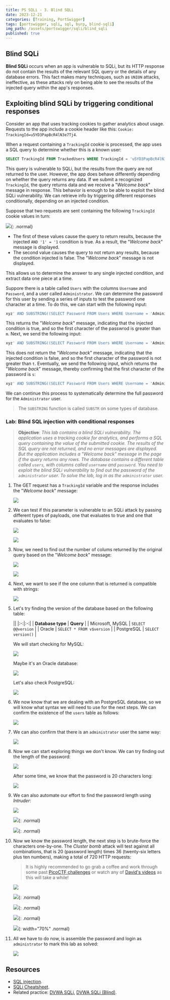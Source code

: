 ```yaml
---
title: PS SQLi - 3. Blind SQLi
date: 2023-12-21
categories: [Training, PortSwigger]
tags: [portswigger, sqli, sql, burp, blind-sqli]
img_path: /assets/portswigger/sqli/blind_sqli
published: true
---
```


## Blind SQLi

**Blind SQLi** occurs when an app is vulnerable to SQLi, but its HTTP response do not contain the results of the relevant SQL query or the details of any database errors. This fact makes many techniques, such as `UNION` attacks, ineffective, as these attacks rely on being able to see the results of the injected query within the app's responses.

## Exploiting blind SQLi by triggering conditional responses

Consider an app that uses tracking cookies to gather analytics about usage. Requests to the app include a cookie header like this: `Cookie: TrackingId=u5YD3PapBcR4lN3e7Tj4`.

When a request containing a `TrackingId` cookie is processed, the app uses a SQL query to determine whether this is a known user:

```sql
SELECT TrackingId FROM TrackedUsers WHERE TrackingId = 'u5YD3PapBcR4lN3e7Tj4'
```

This query is vulnerable to SQLi, but the results from the query are not returned to the user. However, the app does behave differently depending on whether the query returns any data. If we submit a recognized `TrackingId`, the query returns data and we receive a "*Welcome back*" message in response.
This behavior is enough to be able to exploit the blind SQLi vulnerability. We can retrieve info by triggering different responses conditionally, depending on an injected condition.

Suppose that two requests are sent containing the following `TrackingId` cookie values in turn:

![](cookie_values.png){: .normal}

- The first of these values cause the query to return results, because the injected `AND '1' = '1` condition is true. As a result, the "*Welcome back*" message is displayed.
- The second value causes the query to not return any results, because the condition injected is false. The "*Welcome back*" message is not displayed.

This allows us to determine the answer to any single injected condition, and extract data one piece at a time.

Suppore there is a table called `Users` with the columns `Username` and `Password`, and a user called `Administrator`. We can determine the password for this user by sending a series of inputs to test the password one character at a time. To do this, we can start with the following input:

```sql
xyz' AND SUBSTRING((SELECT Password FROM Users WHERE Username = 'Administrator'), 1, 1) > 'm
```

This returns the "*Welcome back*" message, indicating that the injected condition is true, and so the first character of the passwrod is greater than `m`. Next, we send the following input:

```sql
xyz' AND SUBSTRING((SELECT Password FROM Users WHERE Username = 'Administrator'), 1, 1) > 't
```

This does not return the "*Welcome back*" message, indicating that the injected condition is false, and so the first character of the password is not greater than `t`. Eventually, we send the following input, which returns the "*Welcome back*" message, thereby confirming that the first character of the password is `s`:

```sql
xyz' AND SUBSTRING((SELECT Password FROM Users WHERE Username = 'Administrator'), 1, 1) = 's
```

We can continue this process to systematically determine the full password for the `Administrator` user.

> The `SUBSTRING` function is called `SUBSTR` on some types of database.

### Lab: Blind SQL injection with conditional responses

> **Objective**: _This lab contains a blind SQLi vulnerability. The application uses a tracking cookie for analytics, and performs a SQL query containing the value of the submitted cookie. The results of the SQL query are not returned, and no error messages are displayed. But the application includes a "*Welcome back*" message in the page if the query returns any rows. The database contains a different table called `users`, with columns called `username` and `password`. You need to exploit the blind SQLi vulnerability to find out the password of the `administrator` user. To solve the lab, log in as the `administrator` user._

1. The GET request has a `TrackingId` variable and the response includes the "*Welcome back*" message:

    ![](lab1_home_burp.png)

2. We can test if this parameter is vulnerable to an SQLi attack by passing different types of payloads, one that evaluates to true and one that evaluates to false:

    ![](lab1_sqli_test.png)

    ![](lab1_sqli_test2.png)

3. Now, we need to find out the number of colums returned by the original query based on the "*Welcome back*" message:

    ![](lab1_orderby1.png)

    ![](lab1_orderby2.png)

4. Next, we want to see if the one column that is returned is compatible with strings:

    ![](lab1_datatypes.png)

5. Let's try finding the version of the database based on the following table:

    ||
    |:-:|:-:|
    | **Database type** | **Query** |
    | Microsoft, MySQL | `SELECT @@version` |
    | Oracle | `SELECT * FROM v$version` |
    | PostgreSQL | `SELECT version()` |

    We will start checking for MySQL:

    ![](lab1_version.png)

    Maybe it's an Oracle database:

    ![](lab1_version1.png)

    Let's also check PostgreSQL:

    ![](lab1_version2.png)

6. We now know that we are dealing with an PostgreSQL database, so we will know what syntax we will need to use for the next steps. We can confirm the existence of the `users` table as follows:

    ![](lab1_users_table.png)

7. We can also confirm that there is an `administrator` user the same way:

    ![](lab1_admin_user.png)

8. Now we can start exploring things we don't know. We can try finding out the length of the password:

    ![](lab1_pass_length.png)

    After some time, we know that the password is 20 characters long:

    ![](lab1_pass_length.png)

9. We can also automate our effort to find the password length using *Intruder*:

    ![](lab1_intruder_pass_length_pos.png)

    ![](lab1_intruder_pass_length_payload.png){: .normal}

    ![](lab1_intruder_pass_length_results.png){: .normal}

10. Now we know the password length, the next step is to brute-force the characters one-by-one. The *Cluster bomb* attack will test against all combinations, that is 20 (password length) times 36 (twenty-six letters plus ten numbers), making a total of 720 HTTP requests:

    > It is highly recommended to go grab a coffee and work through some past [PicoCTF challenges](https://play.picoctf.org/practice) or watch any of [David's videos](https://www.youtube.com/@davidbombal/videos) as this will take a while!

    ![](lab1_intruder_final_pos.png)

    ![](lab1_intruder_final_payload1.png){: .normal}

    ![](lab1_intruder_final_payload2.png){: .normal}

    ![](lab1_intruder_final_grep.png){: .normal}

    ![](lab1_intruder_final_results.png){: width="70%" .normal}

11. All we have to do now, is assemble the password and login as `administrator` to mark this lab as solved:

    ![](lab1_solved.png)

## Resources

- [SQL injection](https://portswigger.net/web-security/learning-paths/sql-injection).
- [SQLi Cheatsheet](https://portswigger.net/web-security/sql-injection/cheat-sheet).
- Related practice: [DVWA SQLi](https://cspanias.github.io/posts/DVWA-SQL-Injection/), [DVWA SQLi (Blind)](https://cspanias.github.io/posts/DVWA-SQL-Injection-(Blind)/).